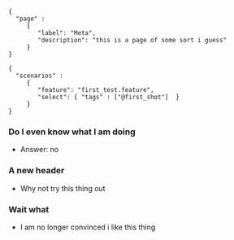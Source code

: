 ```thegardener
{
  "page" :
     {
        "label": "Meta",
        "description": "this is a page of some sort i guess"
     }
}
```

```thegardener
{
  "scenarios" : 
     {
        "feature": "first_test.feature",
        "select": { "tags" : ["@first_shot"]  }
     }
}
```

### Do I even know what I am doing
- Answer: no

### A new header
- Why not try this thing out

### Wait what
- I am no longer convinced i like this thing